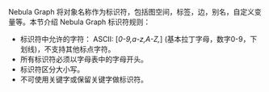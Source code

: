 Nebula Graph 将对象名称作为标识符，包括图空间，标签，边，别名，自定义变量等。本节介绍 Nebula Graph 标识符规则：

* 标识符中允许的字符：
       ASCII: [_0-9,a-z,A-Z,_] (基本拉丁字母，数字0-9，下划线)，不支持其他标点字符。
* 所有标识符必须以字母表中的字母开头。
* 标识符区分大小写。
* 不可使用关键字或保留关键字做标识符。
